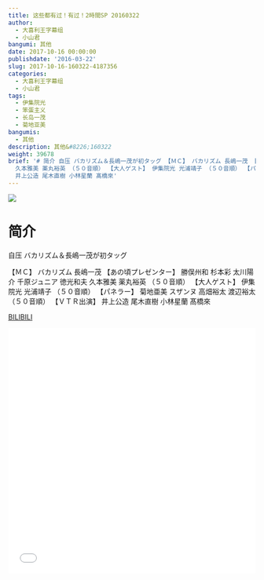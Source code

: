 ```yaml
---
title: 这些都有过！有过！2時間SP 20160322
author:
  - 大喜利王字幕组
  - 小山君
bangumi: 其他
date: 2017-10-16 00:00:00
publishdate: '2016-03-22'
slug: 2017-10-16-160322-4187356
categories:
  - 大喜利王字幕组
  - 小山君
tags:
  - 伊集院光
  - 笨蛋主义
  - 长岛一茂
  - 菊地亚美
bangumis:
  - 其他
description: 其他&#8226;160322
weight: 39678
brief: '# 简介 自压 バカリズム＆長嶋一茂が初タッグ 【ＭＣ】 バカリズム 長嶋一茂 【あの頃プレゼンター】 勝俣州和 杉本彩 太川陽介 千原ジュニア 徳光和夫
  久本雅美 薬丸裕英 （５０音順） 【大人ゲスト】 伊集院光 光浦靖子 （５０音順） 【パネラー】 菊地亜美 スザンヌ 高畑裕太 渡辺裕太 （５０音順） 【ＶＴＲ出演】
  井上公造 尾木直樹 小林星蘭 髙橋來'
---
```


![](https://i.imgur.com/24elw1k.png)

# 简介  
自压 バカリズム＆長嶋一茂が初タッグ


【ＭＣ】 バカリズム 長嶋一茂 【あの頃プレゼンター】 勝俣州和 杉本彩 太川陽介 千原ジュニア 徳光和夫 久本雅美 薬丸裕英 （５０音順） 【大人ゲスト】 伊集院光 光浦靖子 （５０音順） 【パネラー】 菊地亜美 スザンヌ 高畑裕太 渡辺裕太 （５０音順） 【ＶＴＲ出演】 井上公造 尾木直樹 小林星蘭 髙橋來

  [BILIBILI](https://www.bilibili.com/video/av4187356/)


<div class="vcontainer">  <iframe class='video' src="//www.bilibili.com/blackboard/player.html?aid=4187356" width="100%" height="500" frameborder="0" allowfullscreen="allowfullscreen"></iframe></div>
